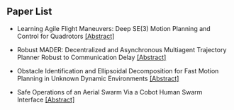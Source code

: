 ## Paper List

- Learning Agile Flight Maneuvers: Deep SE(3) Motion Planning and Control for Quadrotors
[[Abstract]](https://events.infovaya.com/presentation?id=90923)

- Robust MADER: Decentralized and Asynchronous Multiagent Trajectory Planner Robust to Communication Delay
[[Abstract]](https://events.infovaya.com/presentation?id=90926)

- Obstacle Identification and Ellipsoidal Decomposition for Fast Motion Planning in Unknown Dynamic Environments
[[Abstract]](https://events.infovaya.com/presentation?id=90929)

- Safe Operations of an Aerial Swarm Via a Cobot Human Swarm Interface
[[Abstract]](https://events.infovaya.com/presentation?id=90932)

